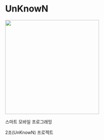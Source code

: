 # UnKnowN

<img src="https://user-images.githubusercontent.com/48272857/57022991-d279aa00-6c6b-11e9-902b-9abeacd4cd55.png" width="300px">

스마트 모바일 프로그래밍

2조(UnKnowN) 프로젝트  
